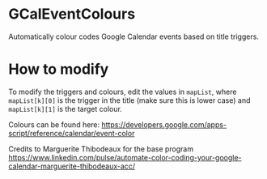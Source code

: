 # GCalEventColours
Automatically colour codes Google Calendar events based on title triggers.

# How to modify
To modify the triggers and colours, edit the values in `mapList`, where `mapList[k][0]` is the trigger in the title (make sure this is lower case) and `mapList[k][1]` is the target colour. 

Colours can be found here:
https://developers.google.com/apps-script/reference/calendar/event-color

Credits to Marguerite Thibodeaux for the base program
https://www.linkedin.com/pulse/automate-color-coding-your-google-calendar-marguerite-thibodeaux-acc/
